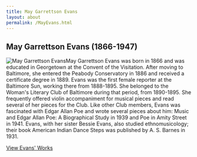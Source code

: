 ```yaml
---
title: May Garrettson Evans
layout: about
permalink: /MayEvans.html
---
```


## May Garrettson Evans (1866-1947)
<div style="float: left"><img src="https://elizajames.github.io/WLCB_draft/assets/img/MayEvans.jpg" alt="May Garrettson Evans"></div>

May Garrettson Evans was born in 1866 and was educated in Georgetown at the Convent of the Visitation. After moving to Baltimore, she entered the Peabody Conservatory in 1886 and received a certificate degree in 1889. Evans was the first female reporter at the Baltimore Sun, working there from 1888-1895. She belonged to the Woman's Literary Club of Baltimore during that period, from 1890-1895. She frequently offered violin accompaniment for musical pieces and read several of her pieces for the Club. Like other Club members, Evans was fascinated with Edgar Allan Poe and wrote several pieces about him: Music and Edgar Allan Poe: A Biographical Study in 1939 and Poe in Amity Street in 1941. Evans, with her sister Bessie Evans, also studied ethnomusicology; their book American Indian Dance Steps was published by A. S. Barnes in 1931.

[View Evans' Works](https://elizajames.github.io/WLCB_draft/browse.html#evans)